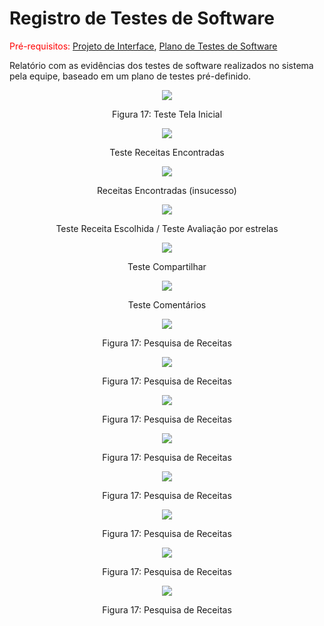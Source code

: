 # Registro de Testes de Software

<span style="color:red">Pré-requisitos: <a href="3-Projeto de Interface.md"> Projeto de Interface</a></span>, <a href="8-Plano de Testes de Software.md"> Plano de Testes de Software</a>

Relatório com as evidências dos testes de software realizados no sistema pela equipe, baseado em um plano de testes pré-definido.

<div align="center">
  <img src="\img\Teste-Tela-Inicial.png">
</div>

<p align="center">Figura 17: Teste Tela Inicial</p>


<div align="center">
  <img src="img\Teste-Receitas-Encontradas.png">
</div>

<p align="center">Teste Receitas Encontradas</p>


<div align="center">
  <img src="img\Teste-receita-encontrada-insucesso.png">
</div>

<p align="center">Receitas Encontradas (insucesso)</p>


<div align="center">
  <img src="\img\Teste-Receita-Escolhida.png">
</div>

<p align="center">Teste Receita Escolhida / Teste Avaliação por estrelas</p>


<div align="center">
  <img src="img\Teste-Compartilhar.png">
</div>

<p align="center">Teste Compartilhar</p>


<div align="center">
  <img src="docs\img\Teste-Comentários.png">
</div>

<p align="center">Teste Comentários</p>


<div align="center">
  <img src="img/img_etapa3/index.png">
</div>

<p align="center">Figura 17: Pesquisa de Receitas</p>


<div align="center">
  <img src="img/img_etapa3/index.png">
</div>

<p align="center">Figura 17: Pesquisa de Receitas</p>


<div align="center">
  <img src="img/img_etapa3/index.png">
</div>

<p align="center">Figura 17: Pesquisa de Receitas</p>


<div align="center">
  <img src="img/img_etapa3/index.png">
</div>

<p align="center">Figura 17: Pesquisa de Receitas</p>


<div align="center">
  <img src="img/img_etapa3/index.png">
</div>

<p align="center">Figura 17: Pesquisa de Receitas</p>


<div align="center">
  <img src="img/img_etapa3/index.png">
</div>

<p align="center">Figura 17: Pesquisa de Receitas</p>


<div align="center">
  <img src="img/img_etapa3/index.png">
</div>

<p align="center">Figura 17: Pesquisa de Receitas</p>


<div align="center">
  <img src="img/img_etapa3/index.png">
</div>

<p align="center">Figura 17: Pesquisa de Receitas</p>
